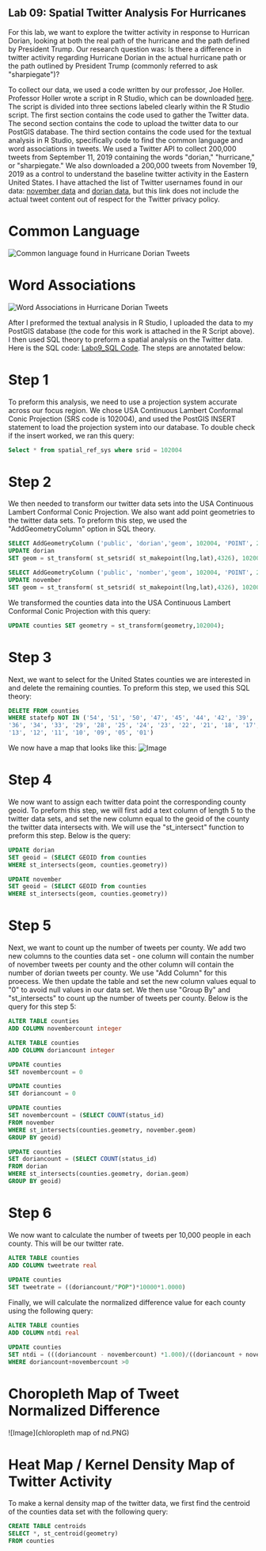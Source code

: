 ## Lab 09: Spatial Twitter Analysis For Hurricanes

For this lab, we want to explore the twitter activity in response to Hurrican Dorian, looking at both the real path of the hurricane and the path defined by President Trump. Our research question was: Is there a difference in twitter activity regarding Hurricane Dorian in the actual hurricane path or the path outlined by President Trump (commonly referred to ask "sharpiegate")?

To collect our data, we used a code written by our professor, Joe Holler. Professor Holler wrote a script in R Studio, which can be downloaded [here](Lab09_RScript_Final.R). The script is divided into three sections labeled clearly within the R Studio script. The first section contains the code used to gather the Twitter data. The second section contains the code to upload the twitter data to our PostGIS database. The third section contains the code used for the textual analysis in R Studio, specifically code to find the common language and word associations in tweets. We used a Twitter API to collect 200,000 tweets from September 11, 2019 containing the words "dorian," "hurricane," or "sharpiegate." We also downloaded a 200,000 tweets from November 19, 2019 as a control to understand the baseline twitter activity in the Eastern United States. I have attached the list of Twitter usernames found in our data: [november data](november.csv) and [dorian data](dorian.csv), but this link does not include the actual tweet content out of respect for the Twitter privacy policy. 

# Common Language
![Common language found in Hurricane Dorian Tweets](commonlanguage_dorian.PNG)

# Word Associations

![Word Associations in Hurricane Dorian Tweets](dorian_word_assocations.PNG)



After I preformed the textual analysis in R Studio, I uploaded the data to my PostGIS database (the code for this work is attached in the R Script above). I then used SQL theory to preform a spatial analysis on the Twitter data. Here is the SQL code: [Labo9_SQL Code](lab09.sql). The steps are annotated below:

# Step 1
To preform this analysis, we need to use a projection system accurate across our focus region. We chose USA Continuous Lambert Conformal Conic Projection (SRS code is 102004), and used the PostGIS INSERT statement to load the projection system into our database. To double check if the insert worked, we ran this query:

```sql
Select * from spatial_ref_sys where srid = 102004
```

# Step 2
We then needed to transform our twitter data sets into the USA Continuous Lambert Conformal Conic Projection. We also want add point geometries to the twitter data sets. To preform this step, we used the "AddGeometryColumn" option in SQL theory.

```sql
SELECT AddGeometryColumn ('public', 'dorian','geom', 102004, 'POINT', 2, false)
UPDATE dorian
SET geom = st_transform( st_setsrid( st_makepoint(lng,lat),4326), 102004)

SELECT AddGeometryColumn ('public', 'nomber','geom', 102004, 'POINT', 2, false)
UPDATE november
SET geom = st_transform( st_setsrid( st_makepoint(lng,lat),4326), 102004)
```
 We transformed the counties data into the USA Continuous Lambert Conformal Conic Projection with this query:
 ```sql
 UPDATE counties SET geometry = st_transform(geometry,102004);
```

# Step 3

Next, we want to select for the United States counties we are interested in and delete the remaining counties. To preform this step, we used this SQL theory:

```sql
DELETE FROM counties
WHERE statefp NOT IN ('54', '51', '50', '47', '45', '44', '42', '39', '37',
'36', '34', '33', '29', '28', '25', '24', '23', '22', '21', '18', '17',
'13', '12', '11', '10', '09', '05', '01')
```
We now have a map that looks like this:
![Image](Dorian_counties.PNG)

# Step 4

We now want to assign each twitter data point the corresponding county geoid. To preform this step, we will first add a text column of length 5 to the twitter data sets, and set the new column equal to the geoid of the county the twitter data intersects with. We will use the "st_intersect" function to preform this step. Below is the query:

```sql
UPDATE dorian
SET geoid = (SELECT GEOID from counties
WHERE st_intersects(geom, counties.geometry))

UPDATE november
SET geoid = (SELECT GEOID from counties
WHERE st_intersects(geom, counties.geometry))
```
 # Step 5
 Next, we want to count up the number of tweets per county. We add two new columns to the counties data set - one column will contain the number of november tweets per county and the other column will contain the number of dorian tweets per county. We use "Add Column" for this proecess. We then update the table and set the new column values equal to "0" to avoid null values in our data set. We then use "Group By" and "st_intersects" to count up the number of tweets per county. Below is the query for this step 5: 

 ```sql
ALTER TABLE counties
ADD COLUMN novembercount integer 

ALTER TABLE counties
ADD COLUMN doriancount integer 

UPDATE counties
SET novembercount = 0 

UPDATE counties
SET doriancount = 0

UPDATE counties
SET novembercount = (SELECT COUNT(status_id)
FROM november
WHERE st_intersects(counties.geometry, november.geom)
GROUP BY geoid) 

UPDATE counties
SET doriancount = (SELECT COUNT(status_id)
FROM dorian
WHERE st_intersects(counties.geometry, dorian.geom)
GROUP BY geoid)
```

# Step 6
We now want to calculate the number of tweets per 10,000 people in each county. This will be our twitter rate. 
```sql
ALTER TABLE counties
ADD COLUMN tweetrate real 
 
UPDATE counties
SET tweetrate = ((doriancount/"POP")*10000*1.0000)
```

Finally, we will calculate the normalized difference value for each county using the following query:
```sql
ALTER TABLE counties 
ADD COLUMN ntdi real 

UPDATE counties
SET ntdi = (((doriancount - novembercount) *1.000)/((doriancount + novembercount) *1.000))
WHERE doriancount+novembercount >0
```
# Choropleth Map of Tweet Normalized Difference
![Image](chloropleth map of nd.PNG)

# Heat Map / Kernel Density Map of Twitter Activity

To make a kernal density map of the twitter data, we first find the centroid of the counties data set with the following query:
```sql
CREATE TABLE centroids
SELECT *, st_centroid(geometry)
FROM counties
```


